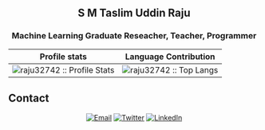 <h2 align="center"> S M Taslim Uddin Raju </h2>
<h3 align="center"> Machine Learning Graduate Reseacher, Teacher, Programmer</h3>


Profile stats              |  Language Contribution
:-------------------------:|:-------------------------:
![raju32742 :: Profile Stats](https://github-readme-stats.vercel.app/api?username=raju32742&show_icons=true&theme=radical) | ![raju32742 :: Top Langs](https://github-readme-stats.vercel.app/api/top-langs/?username=raju32742&langs_count=8&theme=dark&layout=compact&hide=html)

## Contact ##
<p align="center">
<a href="mailto:rezwanh001@gmail.com"><img alt="Email" src="https://img.shields.io/badge/Gmail-rezwanh001@gmail.com-red?style=flat&logo=gmail"></a>
<a href="https://twitter.com/rezwan249"><img alt="Twitter" src="https://img.shields.io/badge/Twitter-Md._Rezwanul_Haque-blue?style=flat&logo=twitter"></a>
<a href="https://www.linkedin.com/in/md-rezwanul-haque/"><img alt="LinkedIn" src="https://img.shields.io/badge/LinkedIn-Md._Rezwanul_Haque-blue?style=flat&logo=linkedin"></a>
</p>

<!--
**raju32742/raju32742** is a ✨ _special_ ✨ repository because its `README.md` (this file) appears on your GitHub profile.

Here are some ideas to get you started:

- 🔭 I’m currently working on ...
- 🌱 I’m currently learning ...
- 👯 I’m looking to collaborate on ...
- 🤔 I’m looking for help with ...
- 💬 Ask me about ...
- 📫 How to reach me: ...
- 😄 Pronouns: ...
- ⚡ Fun fact: ...
-->


